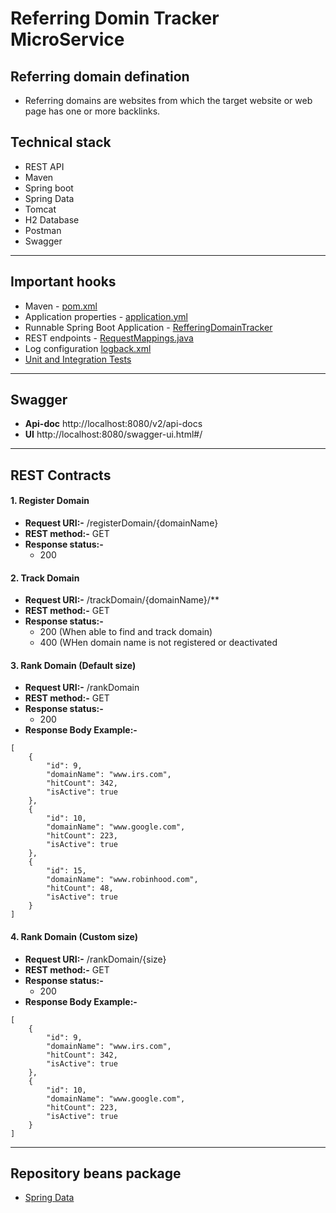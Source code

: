 # Referring Domin Tracker MicroService
## Referring domain defination
- Referring domains are websites from which the target website or web page has one or more backlinks. 
## Technical stack
- REST API
- Maven
- Spring boot
- Spring Data
- Tomcat
- H2 Database
- Postman
- Swagger
--------
## Important hooks 
- Maven - [pom.xml](pom.xml)
- Application properties - [application.yml](src/main/resources/application.yml)
- Runnable Spring Boot Application - [RefferingDomainTracker](src/main/java/com/nitin/java/referring/domain/tracker/Application.java)
- REST endpoints - [RequestMappings.java](src/main/java/com/nitin/java/referring/domain/tracker/controller/requestMappings/RequestMappings.java)
- Log configuration [logback.xml](src/main/resources/logback.xml)
-  [Unit and Integration Tests](src/test/java/com/nitin/java/referring/domain/tracker/)
--------
## Swagger

- **Api-doc** http://localhost:8080/v2/api-docs
- **UI** http://localhost:8080/swagger-ui.html#/

--------
## REST Contracts

#### 1. Register Domain
- **Request URI:-** /registerDomain/{domainName}
- **REST method:-** GET
- **Response status:-** 
    - 200

#### 2. Track Domain
- **Request URI:-** /trackDomain/{domainName}/**
- **REST method:-** GET
- **Response status:-** 
    - 200 (When able to find and track domain)
    - 400 (WHen domain name is not registered or deactivated

#### 3. Rank Domain (Default size)
- **Request URI:-** /rankDomain
- **REST method:-** GET
- **Response status:-** 
    - 200
- **Response Body Example:-** 
```
[
    {
        "id": 9,
        "domainName": "www.irs.com",
        "hitCount": 342,
        "isActive": true
    },
    {
        "id": 10,
        "domainName": "www.google.com",
        "hitCount": 223,
        "isActive": true
    },
    {
        "id": 15,
        "domainName": "www.robinhood.com",
        "hitCount": 48,
        "isActive": true
    }
] 
```
    
#### 4. Rank Domain (Custom size)
- **Request URI:-** /rankDomain/{size}
- **REST method:-** GET
- **Response status:-** 
    - 200    
- **Response Body Example:-**
```
[
    {
        "id": 9,
        "domainName": "www.irs.com",
        "hitCount": 342,
        "isActive": true
    },
    {
        "id": 10,
        "domainName": "www.google.com",
        "hitCount": 223,
        "isActive": true
    }
] 
```
  
--------
## Repository beans package
- [Spring Data](/src/main/java/com/nitin/java/referring/domain/tracker/repository/TrackDomainRepository.java)
